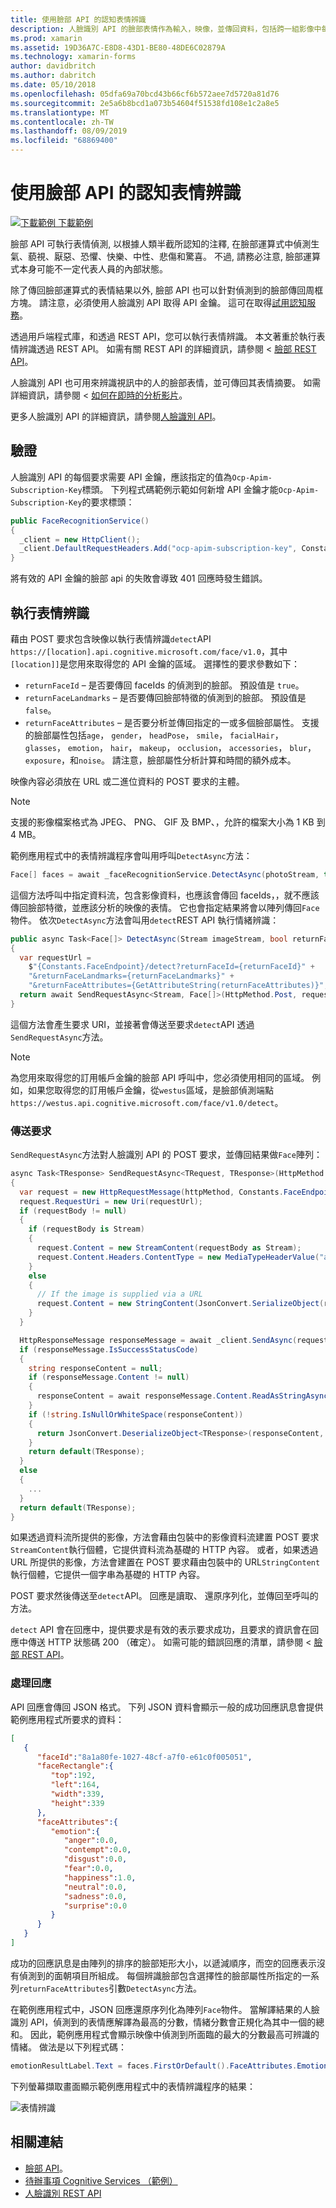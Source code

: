 ```yaml
---
title: 使用臉部 API 的認知表情辨識
description: 人臉識別 API 的臉部表情作為輸入，映像，並傳回資料，包括跨一組影像中每個臉部表情的信心層級。 這篇文章說明如何使用人臉識別 API，可辨識這些表情，若要評比 Xamarin.Forms 應用程式。
ms.prod: xamarin
ms.assetid: 19D36A7C-E8D8-43D1-BE80-48DE6C02879A
ms.technology: xamarin-forms
author: davidbritch
ms.author: dabritch
ms.date: 05/10/2018
ms.openlocfilehash: 05dfa69a70bcd43b66cf6b572aee7d5720a81d76
ms.sourcegitcommit: 2e5a6b8bcd1a073b54604f51538fd108e1c2a8e5
ms.translationtype: MT
ms.contentlocale: zh-TW
ms.lasthandoff: 08/09/2019
ms.locfileid: "68869400"
---
```

# <a name="perceived-emotion-recognition-using-the-face-api"></a>使用臉部 API 的認知表情辨識

[![下載範例](~/media/shared/download.png) 下載範例](https://docs.microsoft.com/samples/xamarin/xamarin-forms-samples/webservices-todocognitiveservices)

臉部 API 可執行表情偵測, 以根據人類半截所認知的注釋, 在臉部運算式中偵測生氣、藐視、厭惡、恐懼、快樂、中性、悲傷和驚喜。 不過, 請務必注意, 臉部運算式本身可能不一定代表人員的內部狀態。

除了傳回臉部運算式的表情結果以外, 臉部 API 也可以針對偵測到的臉部傳回周框方塊。 請注意，必須使用人臉識別 API 取得 API 金鑰。 這可在取得[試用認知服務](https://azure.microsoft.com/try/cognitive-services/?api=face-api)。

透過用戶端程式庫，和透過 REST API，您可以執行表情辨識。 本文著重於執行表情辨識透過 REST API。 如需有關 REST API 的詳細資訊，請參閱 <<c0> [ 臉部 REST API](https://westus.dev.cognitive.microsoft.com/docs/services/563879b61984550e40cbbe8d/operations/563879b61984550f30395236)。

人臉識別 API 也可用來辨識視訊中的人的臉部表情，並可傳回其表情摘要。 如需詳細資訊，請參閱 <<c0> [ 如何在即時的分析影片](/azure/cognitive-services/face/face-api-how-to-topics/howtoanalyzevideo_face/)。

更多人臉識別 API 的詳細資訊，請參閱[人臉識別 API](/azure/cognitive-services/face/overview/)。

## <a name="authentication"></a>驗證

人臉識別 API 的每個要求需要 API 金鑰，應該指定的值為`Ocp-Apim-Subscription-Key`標頭。 下列程式碼範例示範如何新增 API 金鑰才能`Ocp-Apim-Subscription-Key`的要求標頭：

```csharp
public FaceRecognitionService()
{
  _client = new HttpClient();
  _client.DefaultRequestHeaders.Add("ocp-apim-subscription-key", Constants.FaceApiKey);
}
```

將有效的 API 金鑰的臉部 api 的失敗會導致 401 回應時發生錯誤。

## <a name="perform-emotion-recognition"></a>執行表情辨識

藉由 POST 要求包含映像以執行表情辨識`detect`API `https://[location].api.cognitive.microsoft.com/face/v1.0`，其中`[location]]`是您用來取得您的 API 金鑰的區域。 選擇性的要求參數如下：

- `returnFaceId` – 是否要傳回 faceIds 的偵測到的臉部。 預設值是 `true`。
- `returnFaceLandmarks` – 是否要傳回臉部特徵的偵測到的臉部。 預設值是 `false`。
- `returnFaceAttributes` – 是否要分析並傳回指定的一或多個臉部屬性。 支援的臉部屬性包括`age`， `gender`， `headPose`， `smile`， `facialHair`， `glasses`， `emotion`， `hair`， `makeup`， `occlusion`， `accessories`， `blur`， `exposure`，和`noise`。 請注意，臉部屬性分析計算和時間的額外成本。

映像內容必須放在 URL 或二進位資料的 POST 要求的主體。

> [!NOTE]
> 支援的影像檔案格式為 JPEG、 PNG、 GIF 及 BMP、，允許的檔案大小為 1 KB 到 4 MB。

範例應用程式中的表情辨識程序會叫用呼叫`DetectAsync`方法：

```csharp
Face[] faces = await _faceRecognitionService.DetectAsync(photoStream, true, false, new FaceAttributeType[] { FaceAttributeType.Emotion });
```

這個方法呼叫中指定資料流，包含影像資料，也應該會傳回 faceIds，，就不應該傳回臉部特徵，並應該分析的映像的表情。 它也會指定結果將會以陣列傳回`Face`物件。 依次`DetectAsync`方法會叫用`detect`REST API 執行情緒辨識：

```csharp
public async Task<Face[]> DetectAsync(Stream imageStream, bool returnFaceId, bool returnFaceLandmarks, IEnumerable<FaceAttributeType> returnFaceAttributes)
{
  var requestUrl =
    $"{Constants.FaceEndpoint}/detect?returnFaceId={returnFaceId}" +
    "&returnFaceLandmarks={returnFaceLandmarks}" +
    "&returnFaceAttributes={GetAttributeString(returnFaceAttributes)}";
  return await SendRequestAsync<Stream, Face[]>(HttpMethod.Post, requestUrl, imageStream);
}
```

這個方法會產生要求 URI，並接著會傳送至要求`detect`API 透過`SendRequestAsync`方法。

> [!NOTE]
> 為您用來取得您的訂用帳戶金鑰的臉部 API 呼叫中，您必須使用相同的區域。 例如，如果您取得您的訂用帳戶金鑰，從`westus`區域，是臉部偵測端點`https://westus.api.cognitive.microsoft.com/face/v1.0/detect`。

### <a name="send-the-request"></a>傳送要求

`SendRequestAsync`方法對人臉識別 API 的 POST 要求，並傳回結果做`Face`陣列：

```csharp
async Task<TResponse> SendRequestAsync<TRequest, TResponse>(HttpMethod httpMethod, string requestUrl, TRequest requestBody)
{
  var request = new HttpRequestMessage(httpMethod, Constants.FaceEndpoint);
  request.RequestUri = new Uri(requestUrl);
  if (requestBody != null)
  {
    if (requestBody is Stream)
    {
      request.Content = new StreamContent(requestBody as Stream);
      request.Content.Headers.ContentType = new MediaTypeHeaderValue("application/octet-stream");
    }
    else
    {
      // If the image is supplied via a URL
      request.Content = new StringContent(JsonConvert.SerializeObject(requestBody, s_settings), Encoding.UTF8, "application/json");
    }
  }

  HttpResponseMessage responseMessage = await _client.SendAsync(request);
  if (responseMessage.IsSuccessStatusCode)
  {
    string responseContent = null;
    if (responseMessage.Content != null)
    {
      responseContent = await responseMessage.Content.ReadAsStringAsync();
    }
    if (!string.IsNullOrWhiteSpace(responseContent))
    {
      return JsonConvert.DeserializeObject<TResponse>(responseContent, s_settings);
    }
    return default(TResponse);
  }
  else
  {
    ...
  }
  return default(TResponse);
}
```

如果透過資料流所提供的影像，方法會藉由包裝中的影像資料流建置 POST 要求`StreamContent`執行個體，它提供資料流為基礎的 HTTP 內容。 或者，如果透過 URL 所提供的影像，方法會建置在 POST 要求藉由包裝中的 URL`StringContent`執行個體，它提供一個字串為基礎的 HTTP 內容。

POST 要求然後傳送至`detect`API。 回應是讀取、 還原序列化，並傳回至呼叫的方法。

`detect` API 會在回應中，提供要求是有效的表示要求成功，且要求的資訊會在回應中傳送 HTTP 狀態碼 200 （確定）。 如需可能的錯誤回應的清單，請參閱 <<c0> [ 臉部 REST API](https://westus.dev.cognitive.microsoft.com/docs/services/563879b61984550e40cbbe8d/operations/563879b61984550f30395236)。

### <a name="process-the-response"></a>處理回應

API 回應會傳回 JSON 格式。 下列 JSON 資料會顯示一般的成功回應訊息會提供範例應用程式所要求的資料：

```json
[  
   {  
      "faceId":"8a1a80fe-1027-48cf-a7f0-e61c0f005051",
      "faceRectangle":{  
         "top":192,
         "left":164,
         "width":339,
         "height":339
      },
      "faceAttributes":{  
         "emotion":{  
            "anger":0.0,
            "contempt":0.0,
            "disgust":0.0,
            "fear":0.0,
            "happiness":1.0,
            "neutral":0.0,
            "sadness":0.0,
            "surprise":0.0
         }
      }
   }
]
```

成功的回應訊息是由陣列的排序的臉部矩形大小，以遞減順序，而空的回應表示沒有偵測到的面朝項目所組成。 每個辨識臉部包含選擇性的臉部屬性所指定的一系列`returnFaceAttributes`引數`DetectAsync`方法。

在範例應用程式中，JSON 回應還原序列化為陣列`Face`物件。 當解譯結果的人臉識別 API，偵測到的表情應解譯為最高的分數，情緒分數會正規化為其中一個的總和。 因此，範例應用程式會顯示映像中偵測到所面臨的最大的分數最高可辨識的情緒。 做法是以下列程式碼：

```csharp
emotionResultLabel.Text = faces.FirstOrDefault().FaceAttributes.Emotion.ToRankedList().FirstOrDefault().Key;
```

下列螢幕擷取畫面顯示範例應用程式中的表情辨識程序的結果：

![](emotion-recognition-images/emotion-recognition.png "表情辨識")

## <a name="related-links"></a>相關連結

- [臉部 API](/azure/cognitive-services/face/overview/)。
- [待辦事項 Cognitive Services （範例）](https://docs.microsoft.com/samples/xamarin/xamarin-forms-samples/webservices-todocognitiveservices)
- [人臉識別 REST API](https://westus.dev.cognitive.microsoft.com/docs/services/563879b61984550e40cbbe8d/operations/563879b61984550f30395236)
